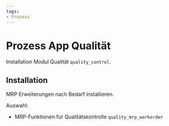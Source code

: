 ```yaml
---
tags:
- Prozess
---
```

# Prozess App Qualität
Installation Modul Qualität `quality_control`.

## Installation

MRP Erweiterungen nach Bedarf installieren.

Auswahl:
* MRP-Funktionen für Qualitätskontrolle `quality_mrp_workorder`